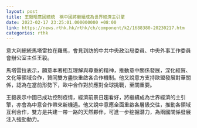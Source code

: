 ```yaml
---
layout: post
title: 王毅晤意國總統　稱中國將繼續成為世界經濟主引擎
date: 2023-02-17 23:25:01.000000000 +08:00
link: https://news.rthk.hk/rthk/ch/component/k2/1688380-20230217.htm
categories: rthk
---
```


意大利總統馬塔雷拉在羅馬，會見到訪的中共中央政治局委員、中央外事工作委員會辦公室主任王毅。 
 
馬塔雷拉表示，願意本著相互理解與尊重的精神，推動意中關係發展，深化經貿、文化等領域合作，贊同雙方盡快重啟各合作機制。他又說意方支持歐盟發展對華關係，認為在當前形勢下，歐中合作對於應對全球挑戰，至關重要。 

王毅表示中國已成功控制疫情，經濟前景日趨看好，將繼續成為世界經濟的主引擎，亦會為中意合作帶來新機遇。他又說中意應全面重啟各層級交往，推動各領域互利合作，雙方是共建一帶一路的天然夥伴，可進一步挖掘潛力，為兩國關係發展注入強勁動力。
